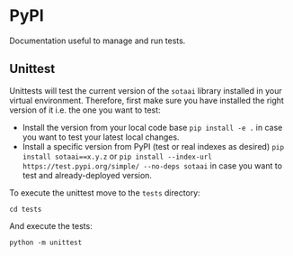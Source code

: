 # PyPI

Documentation useful to manage and run tests.

## Unittest

Unittests will test the current version of the `sotaai` library installed in your
virtual environment. Therefore, first make sure you have installed the right
version of it i.e. the one you want to test:

- Install the version from your local code base
  `pip install -e .` in case you want to test
  your latest local changes.
- Install a specific version from PyPI
  (test or real indexes as desired)
  `pip install sotaai==x.y.z` or
  `pip install --index-url https://test.pypi.org/simple/ --no-deps sotaai`
  in case you want to test and already-deployed version.

To execute the unittest move to the `tests` directory:

```
cd tests
```

And execute the tests:

```
python -m unittest
```
